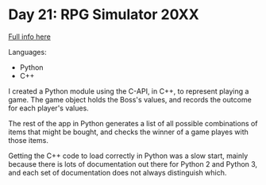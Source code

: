 # Day 21: RPG Simulator 20XX

[Full info here](https://adventofcode.com/2015/day/21)

Languages:
* Python
* C++

I created a Python module using the C-API, in C++, to represent
playing a game. The game object holds the Boss's values, and records
the outcome for each player's values.

The rest of the app in Python generates a list of all possible combinations
of items that might be bought, and checks the winner of a game playes with
those items.

Getting the C++ code to load correctly in Python was a slow start, mainly
because there is lots of documentation out there for Python 2 and Python 3,
and each set of documentation does not always distinguish which.
